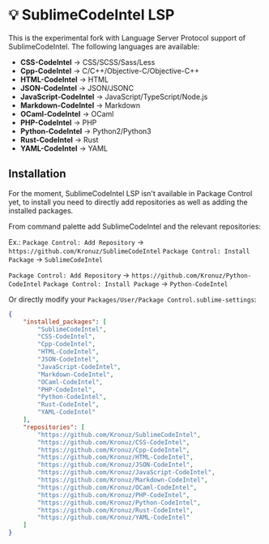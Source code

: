 # 💡 SublimeCodeIntel LSP

This is the experimental fork with Language Server Protocol support of
SublimeCodeIntel. The following languages are available:

+ **CSS-CodeIntel** -> CSS/SCSS/Sass/Less
+ **Cpp-CodeIntel** -> C/C++/Objective-C/Objective-C++
+ **HTML-CodeIntel** -> HTML
+ **JSON-CodeIntel** -> JSON/JSONC
+ **JavaScript-CodeIntel** -> JavaScript/TypeScript/Node.js
+ **Markdown-CodeIntel** -> Markdown
+ **OCaml-CodeIntel** -> OCaml
+ **PHP-CodeIntel** -> PHP
+ **Python-CodeIntel** -> Python2/Python3
+ **Rust-CodeIntel** -> Rust
+ **YAML-CodeIntel** -> YAML


## Installation

For the moment, SublimeCodeIntel LSP isn't available in Package Control yet,
to install you need to directly add repositories as well as adding the
installed packages.

From command palette add SublimeCodeIntel and the relevant repositories:

Ex.:
`Package Control: Add Repository` -> `https://github.com/Kronuz/SublimeCodeIntel`
`Package Control: Install Package` -> `SublimeCodeIntel`

`Package Control: Add Repository` -> `https://github.com/Kronuz/Python-CodeIntel`
`Package Control: Install Package` -> `Python-CodeIntel`

Or directly modify your `Packages/User/Package Control.sublime-settings`:

```json
{
	"installed_packages": [
		"SublimeCodeIntel",
		"CSS-CodeIntel",
		"Cpp-CodeIntel",
		"HTML-CodeIntel",
		"JSON-CodeIntel",
		"JavaScript-CodeIntel",
		"Markdown-CodeIntel",
		"OCaml-CodeIntel",
		"PHP-CodeIntel",
		"Python-CodeIntel",
		"Rust-CodeIntel",
		"YAML-CodeIntel"
	],
	"repositories": [
		"https://github.com/Kronuz/SublimeCodeIntel",
		"https://github.com/Kronuz/CSS-CodeIntel",
		"https://github.com/Kronuz/Cpp-CodeIntel",
		"https://github.com/Kronuz/HTML-CodeIntel",
		"https://github.com/Kronuz/JSON-CodeIntel",
		"https://github.com/Kronuz/JavaScript-CodeIntel",
		"https://github.com/Kronuz/Markdown-CodeIntel",
		"https://github.com/Kronuz/OCaml-CodeIntel",
		"https://github.com/Kronuz/PHP-CodeIntel",
		"https://github.com/Kronuz/Python-CodeIntel",
		"https://github.com/Kronuz/Rust-CodeIntel",
		"https://github.com/Kronuz/YAML-CodeIntel"
	]
}
```
